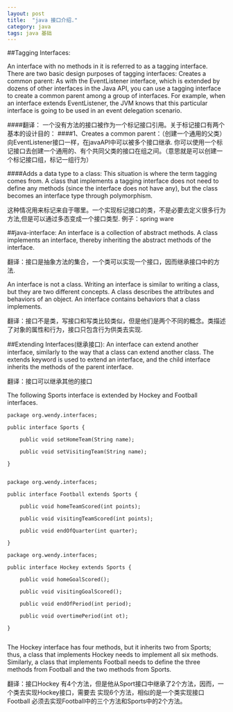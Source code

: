 ```yaml
---
layout: post
title:  "java 接口介绍."
category: java
tags: java 基础
---
```


##Tagging Interfaces:

An interface with no methods in it is referred to as a tagging interface. 
There are two basic design purposes of tagging interfaces: 
Creates a common parent: As with the EventListener interface, 
which is extended by dozens of other interfaces in the Java API, 
you can use a tagging interface to create a common parent among a group of interfaces. 
For example, when an interface extends EventListener, 
the JVM knows that this particular interface is going to be used in an event delegation scenario. 





####翻译：
一个没有方法的接口被作为一个标记接口引用。关于标记接口有两个基本的设计目的：
####1、Creates a common parent：（创建一个通用的父类）
向EventListener接口一样，在javaAPI中可以被多个接口继承.
你可以使用一个标记接口去创建一个通用的、有个共同父类的接口在组之间。（意思就是可以创建一个标记接口组，标记一组行为）


####Adds a data type to a class: 
This situation is where the term tagging comes from. 
A class that implements a tagging interface does not need to define any methods 
(since the interface does not have any), but the class becomes an interface type through polymorphism.

这种情况用来标记来自于哪里。一个实现标记接口的类，不是必要去定义很多行为方法,但是可以通过多态变成一个接口类型.
例子：spring ware



##java-interface:
An interface is a collection of abstract methods. A class implements an interface, thereby inheriting the abstract methods of the interface.

翻译：接口是抽象方法的集合，一个类可以实现一个接口，因而继承接口中的方法.

An interface is not a class. Writing an interface is similar to writing a class, but they are two different concepts. A class describes the attributes and behaviors of an object. An interface contains behaviors that a class implements.

翻译：接口不是类，写接口和写类比较类似，但是他们是两个不同的概念。类描述了对象的属性和行为，接口只包含行为供类去实现.

##Extending Interfaces(继承接口):
An interface can extend another interface, similarly to the way that a class can extend another class. The extends keyword is used to extend an interface, and the child interface inherits the methods of the parent interface.

翻译：接口可以继承其他的接口

The following Sports interface is extended by Hockey and Football interfaces.

```
package org.wendy.interfaces;

public interface Sports {

	public void setHomeTeam(String name);

	public void setVisitingTeam(String name);

}


package org.wendy.interfaces;

public interface Football extends Sports {

	public void homeTeamScored(int points);

	public void visitingTeamScored(int points);

	public void endOfQuarter(int quarter);

}

package org.wendy.interfaces;

public interface Hockey extends Sports {

	public void homeGoalScored();

	public void visitingGoalScored();

	public void endOfPeriod(int period);

	public void overtimePeriod(int ot);

}


```
The Hockey interface has four methods, but it inherits two from Sports; thus,
 a class that implements Hockey needs to implement all six methods. 
 Similarly, a class that implements Football needs to define the three methods from Football and the two methods from Sports.

翻译：接口Hockey 有4个方法，但是他从Sport接口中继承了2个方法，因而，一个类去实现Hockey接口，需要去
实现6个方法，相似的是一个类实现接口Football 必须去实现Football中的三个方法和Sports中的2个方法。















